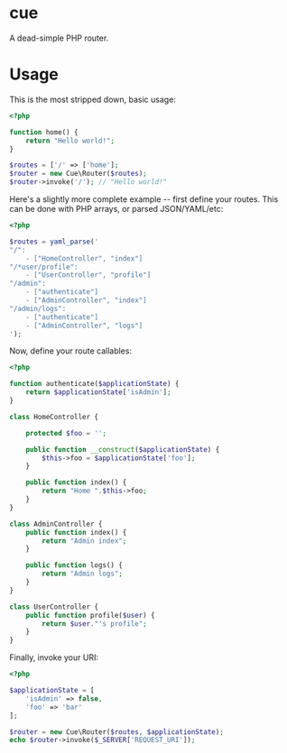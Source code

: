 cue
===

A dead-simple PHP router.

Usage
=====

This is the most stripped down, basic usage:

```php
<?php

function home() {
    return "Hello world!";
}

$routes = ['/' => ['home'];
$router = new Cue\Router($routes);
$router->invoke('/'); // "Hello world!"
```

Here's a slightly more complete example -- first define your routes. This can be done with PHP arrays, or parsed JSON/YAML/etc:

```php
<?php

$routes = yaml_parse('
"/":
    - ["HomeController", "index"]
"/*user/profile":
    - ["UserController", "profile"]
"/admin":
    - ["authenticate"]
    - ["AdminController", "index"]
"/admin/logs":
    - ["authenticate"]
    - ["AdminController", "logs"]
');
```

Now, define your route callables:

```php
<?php

function authenticate($applicationState) {
    return $applicationState['isAdmin'];
}

class HomeController {

    protected $foo = '';

    public function __construct($applicationState) {
        $this->foo = $applicationState['foo'];
    }

    public function index() {
        return "Home ".$this->foo;
    }
}

class AdminController {
    public function index() {
        return "Admin index";
    }

    public function logs() {
        return "Admin logs";
    }
}

class UserController {
    public function profile($user) {
        return $user."'s profile";
    }
}
```

Finally, invoke your URI:

```php
<?php

$applicationState = [
    'isAdmin' => false,
    'foo' => 'bar'
];

$router = new Cue\Router($routes, $applicationState);
echo $router->invoke($_SERVER['REQUEST_URI']);
```